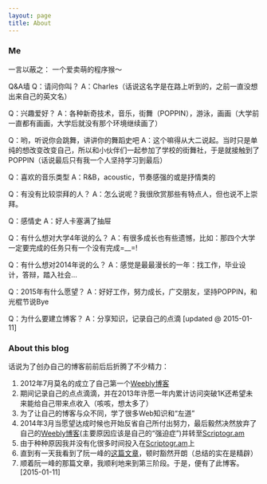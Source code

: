 ```yaml
---
layout: page
title: About 
---
```


### Me
一言以蔽之：
一个爱卖萌的程序猴～

Q&A墙
Q：请问你叫？
A：Charles（话说这名字是在路上听到的，之前一直没想出来自己的英文名）

Q：兴趣爱好？
A：各种新奇技术，音乐，街舞（POPPIN），游泳，画画（大学前一直都有画画，大学后就没有那个环境继续画了）

Q：哟，听说你会跳舞，讲讲你的舞蹈史吧
A：这个嘛得从大二说起。当时只是单纯的想改变改变自己，所以和小伙伴们一起参加了学校的街舞社，于是就接触到了POPPIN（话说最后只有我一个人坚持学习到最后）

Q：喜欢的音乐类型
A：R&B，acoustic，节奏感强的或是抒情类的

Q：有没有比较崇拜的人？
A：怎么说呢？我很欣赏那些有特点人，但也说不上崇拜。

Q：感情史
A：好人卡塞满了抽屉

Q：有什么想对大学4年说的么？
A：有很多成长也有些遗憾，比如：那四个大学一定要完成的任务只有一个没有完成=__=!

Q：有什么想对2014年说的么？
A：感觉是最最漫长的一年：找工作，毕业设计，答辩，踏入社会...

Q：2015年有什么愿望？
A：好好工作，努力成长，广交朋友，坚持POPPIN，和光棍节说Bye

Q：为什么要建立博客？
A：分享知识，记录自己的点滴
[updated @ 2015-01-11]

### About this blog
话说为了创办自己的博客前前后后折腾了不少精力：
1. 2012年7月莫名的成立了自己第一个[Weebly博客](http://cooljstyle.weebly.com/)
2. 期间记录自己的点点滴滴，并在2013年许愿一年内累计访问突破1K还希望未来能给自己带来点收入（咳咳，想太多了）
3. 为了让自己的博客与众不同，学了很多Web知识和“左道”
4. 2014年3月当愿望达成时候也开始反省自己所付出努力，最后毅然决然放弃了自己的[Weebly博客](http://cooljstyle.weebly.com/)(主要原因应该是自己的“强迫症”)并转至[Scriptogr.am](http://scriptogr.am/javacs3)
5. 由于种种原因我并没有化很多时间投入在[Scriptogr.am](http://scriptogr.am/javacs3)上
6. 直到有一天我看到了阮一峰的[这篇文章](http://www.ruanyifeng.com/blog/2012/08/blogging_with_jekyll.html)，顿时豁然开朗（总结的实在是精辟）
7. 顺着阮一峰的那篇文章，我顺利地来到第三阶段。于是，便有了此博客。
[2015-01-11]

